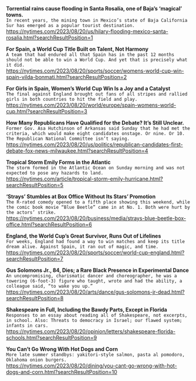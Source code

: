 **Torrential rains cause flooding in Santa Rosalía, one of Baja’s ‘magical’ towns.**\
`In recent years, the mining town in Mexico’s state of Baja California Sur has emerged as a popular tourist destination.`\
https://nytimes.com/2023/08/20/us/hilary-flooding-mexico-santa-rosalia.html?searchResultPosition=1

**For Spain, a World Cup Title Built on Talent, Not Harmony**\
`A team that had endured all that Spain has in the past 12 months should not be able to win a World Cup. And yet that is precisely what it did.`\
https://nytimes.com/2023/08/20/sports/soccer/womens-world-cup-win-spain-vilda-bonmati.html?searchResultPosition=2

**For Girls in Spain, Women’s World Cup Win Is a Joy and a Catalyst**\
`The final against England brought out fans of all stripes and rallied girls in both countries to hit the field and play.`\
https://nytimes.com/2023/08/20/world/europe/spain-womens-world-cup.html?searchResultPosition=3

**How Many Republicans Have Qualified for the Debate? It’s Still Unclear.**\
`Former Gov. Asa Hutchinson of Arkansas said Sunday that he had met the criteria, which would make eight candidates onstage. Or nine. Or 10. The Republican National Committee isn’t saying.`\
https://nytimes.com/2023/08/20/us/politics/republican-candidates-first-debate-fox-news-milwaukee.html?searchResultPosition=4

**Tropical Storm Emily Forms in the Atlantic**\
`The storm formed in the Atlantic Ocean on Sunday morning and was not expected to pose any hazards to land.`\
https://nytimes.com/article/tropical-storm-emily-hurricane.html?searchResultPosition=5

**‘Strays’ Stumbles at Box Office Without Its Stars’ Promotion**\
`The R-rated comedy opened to a fifth place showing this weekend, while the comic book movie “Blue Beetle” came in at No. 1. Both were hurt by the actors’ strike.`\
https://nytimes.com/2023/08/20/business/media/strays-blue-beetle-box-office.html?searchResultPosition=6

**England, the World Cup’s Great Survivor, Runs Out of Lifelines**\
`For weeks, England had found a way to win matches and keep its title dream alive. Against Spain, it ran out of magic, and time.`\
https://nytimes.com/2023/08/20/sports/soccer/world-cup-england.html?searchResultPosition=7

**Gus Solomons Jr., 84, Dies; a Rare Black Presence in Experimental Dance**\
`An uncompromising, charismatic dancer and choreographer, he was a towering (6-foot-3) figure who taught, wrote and had the ability, a colleague said, “to wake you up.”`\
https://nytimes.com/2023/08/20/arts/dance/gus-solomons-jr-dead.html?searchResultPosition=8

**Shakespeare in Full, Including the Bawdy Parts, Except in Florida**\
`Responses to an essay about reading all of Shakespeare, not excerpts, in school. Also: Threats to democracy in Israel; our flawed system; infants in cars.`\
https://nytimes.com/2023/08/20/opinion/letters/shakespeare-florida-schools.html?searchResultPosition=9

**You Can’t Go Wrong With Hot Dogs and Corn**\
`More late summer standbys: yakitori-style salmon, pasta al pomodoro, Oklahoma onion burgers.`\
https://nytimes.com/2023/08/20/dining/you-cant-go-wrong-with-hot-dogs-and-corn.html?searchResultPosition=10

